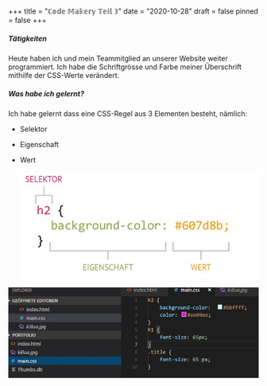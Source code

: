 +++
title = "ℂ𝕠𝕕𝕖 𝕄𝕒𝕜𝕖𝕣𝕪 𝕋𝕖𝕚𝕝 𝟛"
date = "2020-10-28"
draft = false
pinned = false
+++
##### Tätigkeiten

Heute haben ich und mein Teammitglied an unserer Website weiter programmiert. Ich habe die Schriftgrösse und Farbe meiner Überschrift mithilfe der CSS-Werte verändert.

##### Was habe ich gelernt?

Ich habe gelernt dass eine CSS-Regel aus 3 Elementen besteht, nämlich:

* Selektor
* Eigenschaft
* Wert

  ![](3-eigenschaften-css-regel.jpg)



![](einführung-3.jpg)